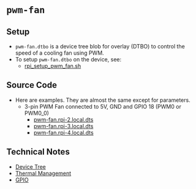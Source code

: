 # `pwm-fan`

## Setup

- `pwm-fan.dtbo` is a device tree blob for overlay (DTBO) to control the speed of a cooling fan using PWM.
- To setup `pwm-fan.dtbo` on the device, see:
  - [rpi_setup_pwm_fan.sh](../../rpi_setup_pwm_fan.sh)

## Source Code

- Here are examples. They are almost the same except for parameters.
  - 3-pin PWM Fan connected to 5V, GND and GPIO 18 (PWM0 or PWM0_0)
    - [pwm-fan.rpi-2.local.dts](./pwm-fan.rpi-2.local.dts)
    - [pwm-fan.rpi-3.local.dts](./pwm-fan.rpi-3.local.dts)
    - [pwm-fan.rpi-4.local.dts](./pwm-fan.rpi-4.local.dts)

## Technical Notes

- [Device Tree](<Device Tree.md>)
- [Thermal Management](<Thermal Management.md>)
- [GPIO](<../../Raspberry Pi/gpio.md>)
